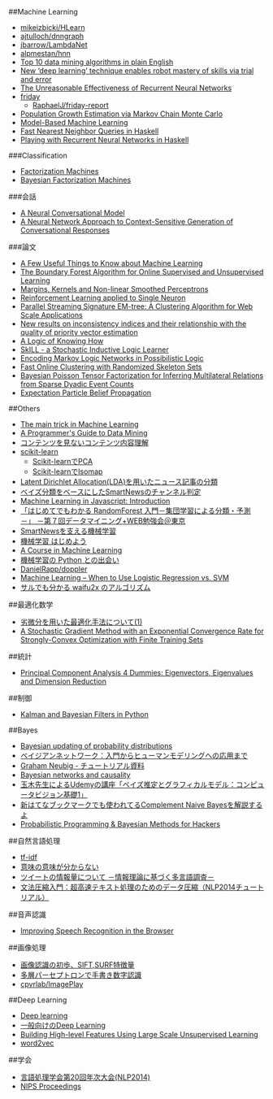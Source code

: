 ##Machine Learning
* [mikeizbicki/HLearn](https://github.com/mikeizbicki/HLearn/)
* [ajtulloch/dnngraph](https://github.com/ajtulloch/dnngraph)
* [jbarrow/LambdaNet](https://github.com/jbarrow/LambdaNet)
* [alpmestan/hnn](https://github.com/alpmestan/hnn)
* [Top 10 data mining algorithms in plain English](http://rayli.net/blog/data/top-10-data-mining-algorithms-in-plain-english/)
* [New ‘deep learning’ technique enables robot mastery of skills via trial and error](http://newscenter.berkeley.edu/2015/05/21/deep-learning-robot-masters-skills-via-trial-and-error/)
* [The Unreasonable Effectiveness of Recurrent Neural Networks](http://karpathy.github.io/2015/05/21/rnn-effectiveness/)
* [friday](https://hackage.haskell.org/package/friday)
  * [RaphaelJ/friday-report](https://github.com/RaphaelJ/friday-report/blob/master/README.md)
* [Population Growth Estimation via Markov Chain Monte Carlo](https://idontgetoutmuch.wordpress.com/2015/06/06/population-growth-estimation-via-markov-chain-monte-carlo/)
* [Model-Based Machine Learning](http://www.mbmlbook.com/)
* [Fast Nearest Neighbor Queries in Haskell](https://izbicki.me/blog/fast-nearest-neighbor-queries-in-haskell.html)
* [Playing with Recurrent Neural Networks in Haskell](http://jpmoresmau.blogspot.jp/2015/08/playing-with-recurrent-neural-networks.html)

###Classification
* [Factorization Machines](http://www.ismll.uni-hildesheim.de/pub/pdfs/Rendle2010FM.pdf)
* [Bayesian Factorization Machines](http://www.ismll.uni-hildesheim.de/pub/pdfs/FreudenthalerRendle_BayesianFactorizationMachines.pdf)

###会話
* [A Neural Conversational Model](http://arxiv.org/abs/1506.05869)
* [A Neural Network Approach to Context-Sensitive Generation of Conversational Responses](http://arxiv.org/abs/1506.06714)

###論文
* [A Few Useful Things to Know about Machine Learning](https://homes.cs.washington.edu/~pedrod/papers/cacm12.pdf)
* [The Boundary Forest Algorithm for Online Supervised and Unsupervised Learning](http://arxiv.org/abs/1505.02867)
* [Margins, Kernels and Non-linear Smoothed Perceptrons](http://arxiv.org/abs/1505.04123)
* [Reinforcement Learning applied to Single Neuron](http://arxiv.org/abs/1505.04150)
* [Parallel Streaming Signature EM-tree: A Clustering Algorithm for Web Scale Applications](http://arxiv.org/abs/1505.05613)
* [New results on inconsistency indices and their relationship with the quality of priority vector estimation](http://arxiv.org/abs/1505.06573)
* [A Logic of Knowing How](http://arxiv.org/abs/1505.06651)
* [SkILL - a Stochastic Inductive Logic Learner](http://arxiv.org/abs/1506.00893)
* [Encoding Markov Logic Networks in Possibilistic Logic](http://arxiv.org/abs/1506.01432)
* [Fast Online Clustering with Randomized Skeleton Sets](http://arxiv.org/abs/1506.03425)
* [Bayesian Poisson Tensor Factorization for Inferring Multilateral Relations from Sparse Dyadic Event Counts](http://arxiv.org/abs/1506.03493)
* [Expectation Particle Belief Propagation](http://arxiv.org/abs/1506.05934)

##Others
* [The main trick in Machine Learning](http://edinburghhacklab.com/2013/12/the-main-trick-in-machine-learning/)
* [A Programmer's Guide to Data Mining](http://guidetodatamining.com/)
* [コンテンツを見ないコンテンツ内容理解](http://www.brl.ntt.co.jp/people/akisato/pdf/asj14spring140310.pdf)
* [scikit-learn](http://scikit-learn.org/stable/)
  * [Scikit-learnでPCA](http://qiita.com/sotetsuk/items/abef7c5adfa8db6f7f5f)
  * [Scikit-learnでIsomap](http://qiita.com/sotetsuk/items/0c9ffb2a891294d314f3)
* [Latent Dirichlet Allocation(LDA)を用いたニュース記事の分類](http://developer.smartnews.com/blog/2013/08/19/lda-based-channel-categorization-in-smartnews/)
* [ベイズ分類をベースにしたSmartNewsのチャンネル判定](http://developer.smartnews.com/blog/2013/07/23/bayes-classification-based-channel-categorization-in-smartnews/)
* [Machine Learning in Javascript: Introduction](http://burakkanber.com/blog/machine-learning-in-other-languages-introduction/)
* [「はじめてでもわかる RandomForest 入門－集団学習による分類・予測 －」 －第７回データマイニング+WEB勉強会＠東京](http://www.slideshare.net/hamadakoichi/randomforest-web)
* [SmartNewsを支える機械学習](http://sarvagyavaish.github.io/FlappyBirdRL/)
* [機械学習 はじめよう](http://gihyo.jp/dev/serial/01/machine-learning)
* [A Course in Machine Learning](http://ciml.info/)
* [機械学習の Python との出会い](http://www.kamishima.net/mlmpyja/)
* [DanielRapp/doppler](https://github.com/DanielRapp/doppler)
* [Machine Learning – When to Use Logistic Regression vs. SVM](http://vitalflux.com/machine-learning-use-logistic-regression-vs-svm/)
* [サルでも分かる waifu2x のアルゴリズム](https://drive.google.com/a/cyberagent.co.jp/file/d/0B22mWPiNr-6-RVVpaGhZa1hJTnM/view)

##最適化数学
* [劣微分を用いた最適化手法について(1)](http://research.preferred.jp/2010/11/subgradient-optimization-1/)
* [A Stochastic Gradient Method with an Exponential Convergence Rate for Strongly-Convex Optimization with Finite Training Sets](https://hal.inria.fr/file/index/docid/715015/filename/sag_arxiv.pdf)

##統計
* [Principal Component Analysis 4 Dummies: Eigenvectors, Eigenvalues and Dimension Reduction](https://georgemdallas.wordpress.com/2013/10/30/principal-component-analysis-4-dummies-eigenvectors-eigenvalues-and-dimension-reduction/)

##制御
* [Kalman and Bayesian Filters in Python](http://nbviewer.ipython.org/github/rlabbe/Kalman-and-Bayesian-Filters-in-Python/blob/master/table_of_contents.ipynb)

##Bayes
* [Bayesian updating of probability distributions](http://www.databozo.com/2013/09/15/Bayesian_updating_of_probability_distributions.html)
* [ベイジアンネットワーク：入門からヒューマンモデリングへの応用まで](https://staff.aist.go.jp/y.motomura/paper/BSJ0403.pdf)
* [Graham Neubig - チュートリアル資料](http://www.phontron.com/teaching.php)
* [Bayesian networks and causality](http://jliszka.github.io/2013/12/18/bayesian-networks-and-causality.html)
* [玉木先生によるUdemyの講座「ベイズ推定とグラフィカルモデル：コンピュータビジョン基礎1」](http://derivecv.tumblr.com/post/67839909285)
* [新はてなブックマークでも使われてるComplement Naive Bayesを解説するよ](http://d.hatena.ne.jp/tkng/20081217/1229475900)
* [Probabilistic Programming & Bayesian Methods for Hackers](http://camdavidsonpilon.github.io/Probabilistic-Programming-and-Bayesian-Methods-for-Hackers/)

##自然言語処理
* [tf-idf](http://www.wikiwand.com/ja/Tf-idf)
* [意味の意味が分からない](http://rekken.g.hatena.ne.jp/murawaki/20140206/p1)
* [ツイートの情報量について －情報理論に基づく多言語調査－](http://www.phontron.com/paper/neubig14nlp.pdf)
* [文法圧縮入門：超高速テキスト処理のためのデータ圧縮（NLP2014チュートリアル）](http://www.slideshare.net/marugorithm/nlp2014)

##音声認識
* [Improving Speech Recognition in the Browser](http://modernweb.com/2014/03/10/improving-speech-recognition-in-the-browser/)

##画像処理
* [画像認識の初歩、SIFT,SURF特徴量](http://www.slideshare.net/lawmn/siftsurf)
* [多層パーセプトロンで手書き数字認識](http://aidiary.hatenablog.com/entry/20140201/1391218771)
* [cpvrlab/ImagePlay](https://github.com/cpvrlab/ImagePlay)

##Deep Learning
* [Deep learning](http://www.slideshare.net/kazoo04/deep-learning-15097274)
* [一般向けのDeep Learning](http://www.slideshare.net/pfi/deep-learning-22350063)
* [Building High-level Features Using Large Scale Unsupervised Learning](http://static.googleusercontent.com/external_content/untrusted_dlcp/research.google.com/en//archive/unsupervised_icml2012.pdf)
* [word2vec](https://code.google.com/p/word2vec/)

##学会
* [言語処理学会第20回年次大会(NLP2014)](http://www.anlp.jp/nlp2014/)
* [NIPS Proceedings](http://papers.nips.cc/)
